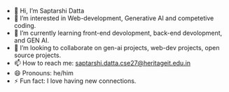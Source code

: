 - 👋 Hi, I’m Saptarshi Datta
- 👀 I’m interested in Web-development, Generative AI and competetive coding.
- 🌱 I’m currently learning front-end devolopment, back-end devolopment, and GEN AI.
- 💞️ I’m looking to collaborate on gen-ai projects, web-dev projects, open source projects.
- 📫 How to reach me: saptarshi.datta.cse27@heritageit.edu.in
- 😄 Pronouns: he/him
- ⚡ Fun fact: I love having new connections.

<!---
Saptarshi-08/Saptarshi-08 is a ✨ special ✨ repository because its `README.md` (this file) appears on your GitHub profile.
You can click the Preview link to take a look at your changes.
--->

